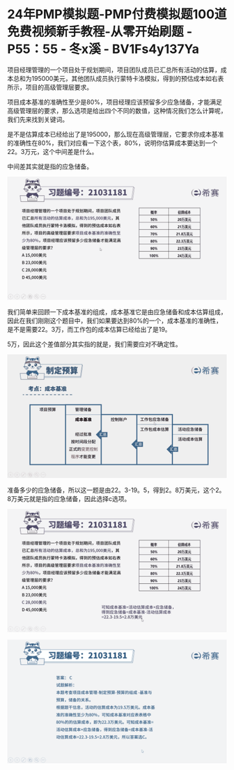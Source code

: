 # 24年PMP模拟题-PMP付费模拟题100道免费视频新手教程-从零开始刷题 - P55：55 - 冬x溪 - BV1Fs4y137Ya

项目经理管理的一个项目处于规划期间，项目团队成员已汇总所有活动的估算，成本总和为195000美元，其他团队成员执行蒙特卡洛模拟，得到的预估成本如右表所示，项目的高级管理层要求。

项目成本基准的准确性至少是80%，项目经理应该预留多少应急储备，才能满足高级管理层的要求，那么选项是给出四个不同的数值，这种情况我们怎么计算呢，我们先来找到关键词。

是不是估算成本已经给出了是195000，那么现在高级管理层，它要求你成本基准的准确性在80%，我们对应看一下这个表，80%，说明你估算成本要达到一个22。3万元，这个中间差是什么。

中间差其实就是指的应急储备。

![](img/b10655742187e1118bc1d87578379822_1.png)

我们简单来回顾一下成本基准的组成，成本基准它是由应急储备和成本估算组成，因此在我们刚刚这个题目中，我们如果要达到80%的一个，成本基准的准确性，是不是需要22。3万，而工作包的成本估算已经给出了是19。

5万，因此这个差值部分其实指的就是，我们需要应对不确定性。

![](img/b10655742187e1118bc1d87578379822_3.png)

准备多少的应急储备，所以这一题是由22。3-19。5，得到2。8万美元，这个2。8万美元就是指的应急储备，因此选择c选项。



![](img/b10655742187e1118bc1d87578379822_5.png)

![](img/b10655742187e1118bc1d87578379822_6.png)